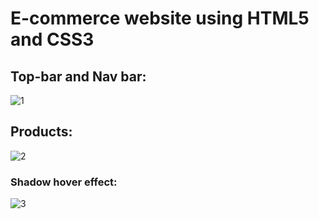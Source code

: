 # E-commerce website using HTML5 and CSS3
## Top-bar and Nav bar:
![1](https://github.com/Xlcr-02/sample/assets/85823685/823d6289-4e2c-4b51-a0d3-357591865e66)
## Products:
![2](https://github.com/Xlcr-02/sample/assets/85823685/b8382fbf-a0ff-4301-a3be-a94b70a9cfda)

### Shadow hover effect:
![3](https://github.com/Xlcr-02/sample/assets/85823685/c37797df-95eb-48db-9860-0bd6f2dcb052)
